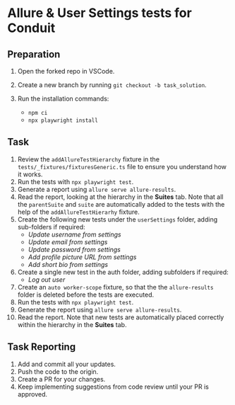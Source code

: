 # Allure & User Settings tests for Conduit

## Preparation

1. Open the forked repo in VSCode.
2. Create a new branch by running `git checkout -b task_solution`.
3. Run the installation commands:

    - `npm ci`
    - `npx playwright install`

## Task

1. Review the `addAllureTestHierarchy` fixture in the `tests/_fixtures/fixturesGeneric.ts` file to ensure you understand how it works.
2. Run the tests with `npx playwright test`.
3. Generate a report using `allure serve allure-results`.
4. Read the report, looking at the hierarchy in the **Suites** tab. Note that all the `parentSuite` and `suite` are automatically added to the tests with the help of the `addAllureTestHierarhy` fixture.
5. Create the following new tests under the `userSettings` folder, adding sub-folders if required:
    - *Update username from settings*
    - *Update email from settings*
    - *Update password from settings*
    - *Add profile picture URL from settings*
    - *Add short bio from settings*
6. Create a single new test in the auth folder, adding subfolders if required:
    - *Log out user*
7. Create an `auto worker-scope` fixture, so that the the `allure-results` folder is deleted before the tests are executed.
8. Run the tests with `npx playwright test`.
9. Generate the report using `allure serve allure-results`.
10. Read the report. Note that new tests are automatically placed correctly within the hierarchy in the **Suites** tab.   

## Task Reporting

1. Add and commit all your updates.
2. Push the code to the origin.
3. Create a PR for your changes.
4. Keep implementing suggestions from code review until your PR is approved.
